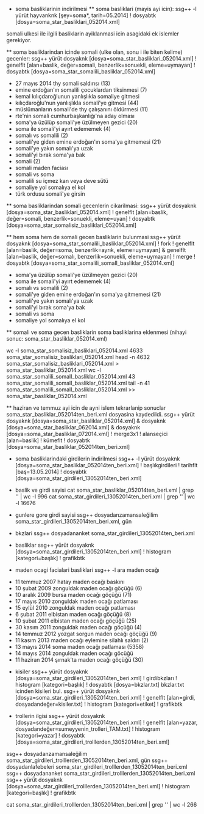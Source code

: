 * soma basliklarinin indirilmesi
** soma basliklari (mayis ayi icin):
ssg++ -l yürüt hayvanknk [şey=soma\*, tarih=05.2014] ! dosyabtk [dosya=soma_star_basliklari_052014.xml]

somali ulkesi ile ilgili basliklarin ayiklanmasi icin asagidaki ek islemler gerekiyor.

** soma basliklarindan icinde somali (ulke olan, sonu i ile biten kelime) gecenler:
ssg++ yürüt dosyaknk [dosya=soma_star_basliklari_052014.xml] ! genelflt [alan=baslik, değer=somali, benzerlik=sonuekli, eleme=uymayan] ! dosyabtk [dosya=soma_star_somalili_basliklar_052014.xml]

+ 27 mayıs 2014 thy somali saldırısı (13)
+ emine erdoğan'ın somalili çocuklardan tiksinmesi (7)
+ kemal kılıçdaroğlunun yanlışlıkla somaliye gitmesi
+ kılıçdaroğlu'nun yanlışlıkla somali'ye gitmesi (44)
+ müslümanların somali'de thy çalışanını öldürmesi (11)
+ rte'nin somali cumhurbaşkanlığı'na aday olması
+ soma'ya üzülüp somali'ye üzülmeyen gezici (20)
+ soma ile somali'yi ayırt edememek (4)
+ somalı vs somalili (2)
+ somali'ye giden emine erdoğan'ın soma'ya gitmemesi (21)
+ somali'ye yakın somalı'ya uzak
+ somali'yi bırak soma'ya bak
+ somali (2)
+ somali maden faciası
+ somali vs soma
+ somalili su içmez kan veya deve sütü
+ somaliye yol somalıya el kol
+ türk ordusu somali'ye girsin

** soma basliklarindan somali gecenlerin cikarilmasi:
ssg++ yürüt dosyaknk [dosya=soma_star_basliklari_052014.xml] ! genelflt [alan=baslik, değer=somali, benzerlik=sonuekli, eleme=uyan] ! dosyabtk [dosya=soma_star_somalisiz_basliklari_052014.xml]

** hem soma hem de somali gecen basliklarin bulunmasi
ssg++ yürüt dosyaknk [dosya=soma_star_somalili_basliklar_052014.xml] ! fork ! genelflt [alan=baslik, değer=soma, benzerlik=ayrık, eleme=uymayan] \& genelflt [alan=baslik, değer=somalı, benzerlik=sonuekli, eleme=uymayan] ! merge ! dosyabtk [dosya=soma_star_somalili_somalI_basliklar_052014.xml]

+ soma'ya üzülüp somali'ye üzülmeyen gezici (20)
+ soma ile somali'yi ayırt edememek (4)
+ somalı vs somalili (2)
+ somali'ye giden emine erdoğan'ın soma'ya gitmemesi (21)
+ somali'ye yakın somalı'ya uzak
+ somali'yi bırak soma'ya bak
+ somali vs soma
+ somaliye yol somalıya el kol

** somali ve soma gecen basliklarin soma basliklarina eklenmesi (nihayi sonuc: soma_star_basliklar_052014.xml)

wc -l soma_star_somalisiz_basliklari_052014.xml
4633 soma_star_somalisiz_basliklari_052014.xml
head -n 4632 soma_star_somalisiz_basliklari_052014.xml > soma_star_basliklar_052014.xml
wc -l soma_star_somalili_somalI_basliklar_052014.xml
43 soma_star_somalili_somalI_basliklar_052014.xml
tail -n 41 soma_star_somalili_somalI_basliklar_052014.xml >> soma_star_basliklar_052014.xml

** haziran ve temmuz ayi icin de ayni islem tekrarlanip sonuclar soma_star_basliklar_052014ten_beri.xml dosyasina kaydedildi.
ssg++ yürüt dosyaknk [dosya=soma_star_basliklar_052014.xml] \& dosyaknk [dosya=soma_star_basliklar_062014.xml] \& dosyaknk [dosya=soma_star_basliklar_072014.xml] ! merge3x1 !  alanseçici [alan=baslik] ! kümeflt ! dosyabtk [dosya=soma_star_basliklar_052014ten_beri.xml]

* soma basliklarindaki girdilerin indirilmesi
ssg++ -l yürüt dosyaknk [dosya=soma_star_basliklar_052014ten_beri.xml] ! başlıkgirdileri ! tarihflt [baş=13.05.2014] ! dosyabtk [dosya=soma_star_girdileri_13052014ten_beri.xml]

* baslik ve girdi sayisi
cat soma_star_basliklar_052014ten_beri.xml | grep '<baslik>' | wc -l
996
cat soma_star_girdileri_13052014ten_beri.xml | grep '<girdi>' | wc -l
16676

* gunlere gore girdi sayisi
ssg++ dosyadanzamansaleğilim soma_star_girdileri_13052014ten_beri.xml, gün

* bkzlari
ssg++ dosyadananket soma_star_girdileri_13052014ten_beri.xml

* basliklar
ssg++ yürüt dosyaknk [dosya=soma_star_girdileri_13052014ten_beri.xml] ! histogram [kategori=başlık] ! grafikbtk

* maden ocagi facialari basliklari
ssg++ -l ara maden ocağı

+ 11 temmuz 2007 hatay maden ocağı baskını
+ 10 şubat 2009 zonguldak maden ocağı göçüğü (6)
+ 10 aralık 2009 bursa maden ocağı göçüğü (71)
+ 17 mayıs 2010 zonguldak maden ocağı patlaması
+ 15 eylül 2010 zonguldak maden ocağı patlaması
+ 6 şubat 2011 elbistan maden ocağı göçüğü (8)
+ 10 şubat 2011 elbistan maden ocağı göçüğü (25)
+ 30 kasım 2011 zonguldak maden ocağı göçüğü (4)
+ 14 temmuz 2012 yozgat sorgun maden ocağı göçüğü (9)
+ 11 kasım 2013 maden ocağı eylemine silahlı saldırı (2)
+ 13 mayıs 2014 soma maden ocağı patlaması (5358)
+ 14 mayıs 2014 zonguldak maden ocağı göcüğü
+ 11 haziran 2014 şırnak'ta maden ocağı göçüğü (30)

* kisiler
ssg++ yürüt dosyaknk [dosya=soma_star_girdileri_13052014ten_beri.xml] ! girdibkzları ! histogram [kategori=başlık] ! dosyabtk [dosya=bkzlar.txt]
bkzlar.txt icinden kisileri bul.
ssg++ yürüt dosyaknk [dosya=soma_star_girdileri_13052014ten_beri.xml] ! genelflt [alan=girdi, dosyadandeğer=kisiler.txt] ! histogram [kategori=etiket] ! grafikbtk

* trollerin ilgisi
ssg++ yürüt dosyaknk [dosya=soma_star_girdileri_13052014ten_beri.xml] ! genelflt [alan=yazar, dosyadandeğer=sumeyyenin_trolleri_TAM.txt] ! histogram [kategori=yazar] ! dosyabtk [dosya=soma_star_girdileri_trolllerden_13052014ten_beri.xml]

ssg++ dosyadanzamansaleğilim soma_star_girdileri_trolllerden_13052014ten_beri.xml, gün
ssg++ dosyadanlafebeleri soma_star_girdileri_trolllerden_13052014ten_beri.xml
ssg++ dosyadananket soma_star_girdileri_trolllerden_13052014ten_beri.xml
ssg++ yürüt dosyaknk [dosya=soma_star_girdileri_trolllerden_13052014ten_beri.xml] ! histogram [kategori=başlık] ! grafikbtk

cat soma_star_girdileri_trolllerden_13052014ten_beri.xml | grep '<girdi>' | wc -l
266
